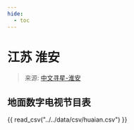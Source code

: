 ```yaml
---
hide:
  - toc
---
```


# 江苏 淮安

> 来源: [中文寻星-淮安](http://dtmb.saoing.com/huaian.htm)

## 地面数字电视节目表

{{ read_csv("../../data/csv/huaian.csv") }}

